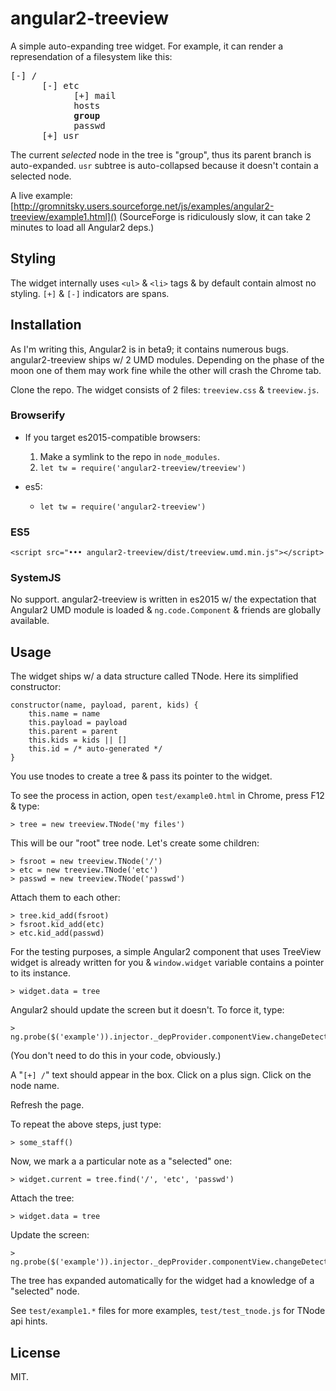 # angular2-treeview

A simple auto-expanding tree widget. For example, it can render a
represendation of a filesystem like this:

<pre>
[-] /
	  [-] etc
			[+] mail
			hosts
			<b>group</b>
			passwd
	  [+] usr
</pre>

The current _selected_ node in the tree is "group", thus its parent
branch is auto-expanded. `usr` subtree is auto-collapsed because it
doesn't contain a selected node.

A live example:
[http://gromnitsky.users.sourceforge.net/js/examples/angular2-treeview/example1.html]()
(SourceForge is ridiculously slow, it can take 2 minutes to load
all Angular2 deps.)

## Styling

The widget internally uses `<ul>` & `<li>` tags & by default contain
almost no styling. `[+]` & `[-]` indicators are spans.

## Installation

As I'm writing this, Angular2 is in beta9; it contains numerous
bugs. angular2-treeview ships w/ 2 UMD modules. Depending on the phase
of the moon one of them may work fine while the other will crash the
Chrome tab.

Clone the repo. The widget consists of 2 files: `treeview.css` &
`treeview.js`.

### Browserify

* If you target es2015-compatible browsers:

	1. Make a symlink to the repo in `node_modules`.
	1. `let tw = require('angular2-treeview/treeview')`

* es5:

	* `let tw = require('angular2-treeview')`

### ES5

`<script src="••• angular2-treeview/dist/treeview.umd.min.js"></script>`


### SystemJS

No support. angular2-treeview is written in es2015 w/ the expectation
that Angular2 UMD module is loaded & `ng.code.Component` & friends are
globally available.


## Usage

The widget ships w/ a data structure called TNode. Here its simplified
constructor:

```
constructor(name, payload, parent, kids) {
	this.name = name
	this.payload = payload
	this.parent = parent
	this.kids = kids || []
	this.id = /* auto-generated */
}
```

You use tnodes to create a tree & pass its pointer to the widget.

To see the process in action, open `test/example0.html` in Chrome,
press F12 & type:

~~~
> tree = new treeview.TNode('my files')
~~~

This will be our "root" tree node. Let's create some children:

~~~
> fsroot = new treeview.TNode('/')
> etc = new treeview.TNode('etc')
> passwd = new treeview.TNode('passwd')
~~~

Attach them to each other:

~~~
> tree.kid_add(fsroot)
> fsroot.kid_add(etc)
> etc.kid_add(passwd)
~~~

For the testing purposes, a simple Angular2 component that uses
TreeView widget is already written for you & `window.widget` variable
contains a pointer to its instance.

	> widget.data = tree

Angular2 should update the screen but it doesn't. To force it, type:

	> ng.probe($('example')).injector._depProvider.componentView.changeDetector.detectChanges()

(You don't need to do this in your code, obviously.)

A "`[+] /`" text should appear in the box. Click on a plus sign. Click
on the node name.

Refresh the page.

To repeat the above steps, just type:

	> some_staff()

Now, we mark a a particular note as a "selected" one:

	> widget.current = tree.find('/', 'etc', 'passwd')

Attach the tree:

	> widget.data = tree

Update the screen:

	> ng.probe($('example')).injector._depProvider.componentView.changeDetector.detectChanges()

The tree has expanded automatically for the widget had a knowledge of
a "selected" node.

See `test/example1.*` files for more examples, `test/test_tnode.js`
for TNode api hints.


## License

MIT.
